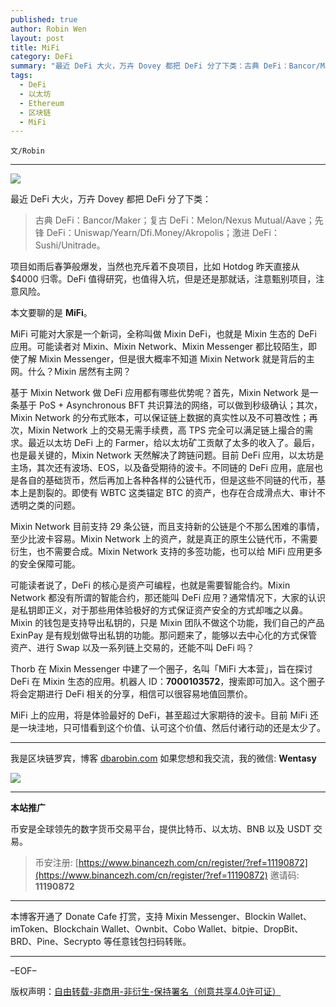```yaml
---
published: true
author: Robin Wen
layout: post
title: MiFi
category: DeFi
summary: "最近 DeFi 大火，万卉 Dovey 都把 DeFi 分了下类：古典 DeFi：Bancor/Maker；复古 DeFi：Melon/Nexus Mutual/Aave；先锋 DeFi：Uniswap/Yearn/Dfi.Money/Akropolis；激进 DeFi：Sushi/Unitrade。MiFi 上的应用，将是体验最好的 DeFi，甚至超过大家期待的波卡。目前 MiFi 还是一块洼地，只可惜看到这个价值、认可这个价值、然后付诸行动的还是太少了。"
tags:
  - DeFi
  - 以太坊
  - Ethereum
  - 区块链
  - MiFi
---
```


`文/Robin`

***

![](https://cdn.dbarobin.com/pfjchl1.png)

最近 DeFi 大火，万卉 Dovey 都把 DeFi 分了下类：

> 古典 DeFi：Bancor/Maker；复古 DeFi：Melon/Nexus Mutual/Aave；先锋 DeFi：Uniswap/Yearn/Dfi.Money/Akropolis；激进 DeFi：Sushi/Unitrade。

项目如雨后春笋般爆发，当然也充斥着不良项目，比如 Hotdog 昨天直接从 $4000 归零。DeFi 值得研究，也值得入坑，但是还是那就话，注意甄别项目，注意风险。

本文要聊的是 **MiFi**。

MiFi 可能对大家是一个新词，全称叫做 Mixin DeFi，也就是 Mixin 生态的 DeFi 应用。可能读者对 Mixin、Mixin Network、Mixin Messenger 都比较陌生，即使了解 Mixin Messenger，但是很大概率不知道 Mixin Network 就是背后的主网。什么？Mixin 居然有主网？

基于 Mixin Network 做 DeFi 应用都有哪些优势呢？首先，Mixin Network 是一条基于 PoS + Asynchronous BFT 共识算法的网络，可以做到秒级确认；其次，Mixin Network 的分布式账本，可以保证链上数据的真实性以及不可篡改性；再次，Mixin Network 上的交易无需手续费，高 TPS 完全可以满足链上撮合的需求。最近以太坊 DeFi 上的 Farmer，给以太坊矿工贡献了太多的收入了。最后，也是最关键的，Mixin Network 天然解决了跨链问题。目前 DeFi 应用，以太坊是主场，其次还有波场、EOS，以及备受期待的波卡。不同链的 DeFi 应用，底层也是各自的基础货币，然后再加上各种各样的公链代币，但是这些不同链的代币，基本上是割裂的。即使有 WBTC 这类锚定 BTC 的资产，也存在合成滑点大、审计不透明之类的问题。

Mixin Network 目前支持 29 条公链，而且支持新的公链是个不那么困难的事情，至少比波卡容易。Mixin Network 上的资产，就是真正的原生公链代币，不需要衍生，也不需要合成。Mixin Network 支持的多签功能，也可以给 MiFi 应用更多的安全保障可能。

可能读者说了，DeFi 的核心是资产可编程，也就是需要智能合约。Mixin Network 都没有所谓的智能合约，那还能叫 DeFi 应用？通常情况下，大家的认识是私钥即正义，对于那些用体验极好的方式保证资产安全的方式却嗤之以鼻。Mixin 的钱包是支持导出私钥的，只是 Mixin 团队不做这个功能，我们自己的产品 ExinPay 是有规划做导出私钥的功能。那问题来了，能够以去中心化的方式保管资产、进行 Swap 以及一系列链上交易的，还能不叫 DeFi 吗？

Thorb 在 Mixin Messenger 中建了一个圈子，名叫「MiFi 大本营」，旨在探讨 DeFi 在 Mixin 生态的应用。机器人 ID：**7000103572**，搜索即可加入。这个圈子将会定期进行 DeFi 相关的分享，相信可以很容易地值回票价。

MiFi 上的应用，将是体验最好的 DeFi，甚至超过大家期待的波卡。目前 MiFi 还是一块洼地，只可惜看到这个价值、认可这个价值、然后付诸行动的还是太少了。

***

我是区块链罗宾，博客 [dbarobin.com](https://dbarobin.com/)
如果您想和我交流，我的微信: **Wentasy**

![](https://cdn.dbarobin.com/v4yywe2.png)

***

**本站推广**

币安是全球领先的数字货币交易平台，提供比特币、以太坊、BNB 以及 USDT 交易。

> 币安注册: [https://www.binancezh.com/cn/register/?ref=11190872](https://www.binancezh.com/cn/register/?ref=11190872)
> 邀请码: **11190872**

***

本博客开通了 Donate Cafe 打赏，支持 Mixin Messenger、Blockin Wallet、imToken、Blockchain Wallet、Ownbit、Cobo Wallet、bitpie、DropBit、BRD、Pine、Secrypto 等任意钱包扫码转账。

<center>
    <div class="--donate-button"
         data-button-id="f8b9df0d-af9a-460d-8258-d3f435445075"
    ></div>
</center>

***

–EOF–

版权声明：[自由转载-非商用-非衍生-保持署名（创意共享4.0许可证）](http://creativecommons.org/licenses/by-nc-nd/4.0/deed.zh)